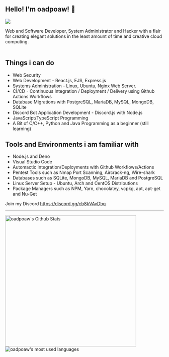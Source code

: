 ## Hello! I'm oadpoaw! 👋
![](https://komarev.com/ghpvc/?username=oadpoaw&color=green)

Web and Software Developer, System Administrator and Hacker with a flair for creating elegant solutions in the least amount of time and creative cloud computing.
<br /> <br />

## Things i can do
- Web Security
- Web Development - React.js, EJS, Express.js
- Systems Administration - Linux, Ubuntu, Nginx Web Server.
- CI/CD - Continuous Integration / Deployment / Delivery using Github Actions Workflows
- Database Migrations with PostgreSQL, MariaDB, MySQL, MongoDB, SQLite
- Discord Bot Application Development - Discord.js with Node.js
- JavaScript/TypeScript Programming
- A Bit of C/C++, Python and Java Programming as a beginner (still learning)

## Tools and Environments i am familiar with
- Node.js and Deno
- Visual Studio Code
- Automactic Integration/Deployments with Github Workflows/Actions
- Pentest Tools such as Nmap Port Scanning, Aircrack-ng, Wire-shark
- Databases such as SQLite, MongoDB, MySQL, MariaDB and PostgreSQL
- Linux Server Setup - Ubuntu, Arch and CentOS Distributions
- Package Managers such as NPM, Yarn, chocolatey, vcpkg, apt, apt-get and Nu-Get

Join my Discord https://discord.gg/cb8kVAvDbq <br />

---

<img align="left" alt="oadpoaw's Github Stats" src="https://github-readme-stats.vercel.app/api?username=oadpoaw&show_icons=true&theme=tokyonight" width="416px"/>
<img align="center" alt="oadpoaw's most used languages" src="https://github-readme-stats.vercel.app/api/top-langs/?username=oadpoaw&langs_count=12&layout=compact&theme=tokyonight" />
